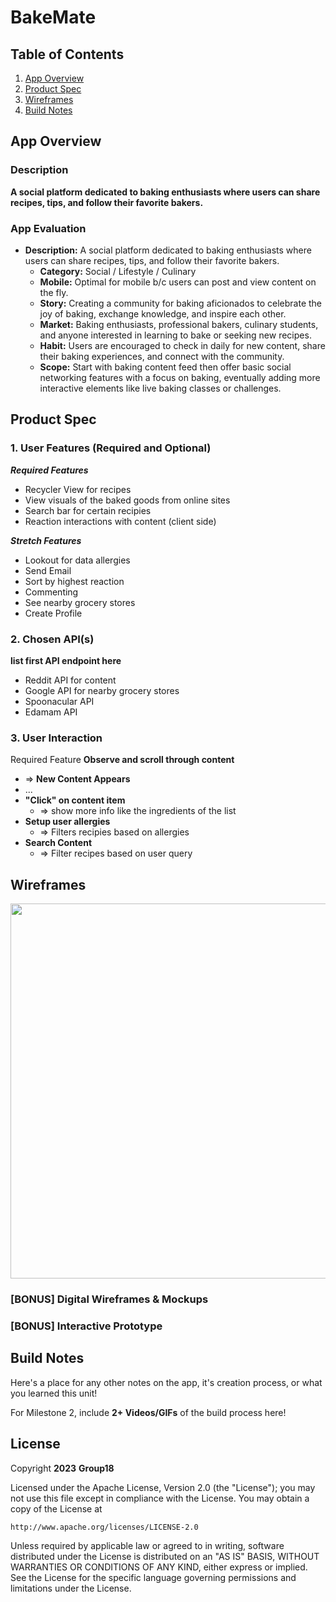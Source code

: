 # **BakeMate**

## Table of Contents

1. [App Overview](#App-Overview)
1. [Product Spec](#Product-Spec)
1. [Wireframes](#Wireframes)
1. [Build Notes](#Build-Notes)

## App Overview

### Description 

**A social platform dedicated to baking enthusiasts where users can share recipes, tips, and follow their favorite bakers.**

### App Evaluation

<!-- Evaluation of your app across the following attributes -->

- **Description:** A social platform dedicated to baking enthusiasts where users can share recipes, tips, and follow their favorite bakers.
    - **Category:** Social / Lifestyle / Culinary
    - **Mobile:** Optimal for mobile b/c users can post and view content on the fly.
    - **Story:** Creating a community for baking aficionados to celebrate the joy of baking, exchange knowledge, and inspire each other.
    - **Market:** Baking enthusiasts, professional bakers, culinary students, and anyone interested in learning to bake or seeking new recipes.
    - **Habit:** Users are encouraged to check in daily for new content, share their baking experiences, and connect with the community.
    - **Scope:** Start with baking content feed then offer basic social networking features with a focus on baking, eventually adding more interactive elements like live baking classes or challenges.

## Product Spec

### 1. User Features (Required and Optional)

***Required Features***
- Recycler View for recipes
- View visuals of the baked goods from online sites
- Search bar for certain recipies
- Reaction interactions with content (client side)

***Stretch Features***
- Lookout for data allergies
- Send Email
- Sort by highest reaction
- Commenting
- See nearby grocery stores
- Create Profile

### 2. Chosen API(s)

**list first API endpoint here**
- Reddit API for content
- Google API for nearby grocery stores
- Spoonacular API
- Edamam API

### 3. User Interaction

Required Feature
**Observe and scroll through content**
  - => **New Content Appears**
  - ...
- **"Click" on content item**
  - => show more info like the ingredients of the list
- **Setup user allergies**
  - => Filters recipies based on allergies
- **Search Content**
  - => Filter recipes based on user query

## Wireframes

<!-- Add picture of your hand sketched wireframes in this section -->
<img src="https://media.giphy.com/media/v1.Y2lkPTc5MGI3NjExeHQ5amNoajduZzA5ZmxrcjZyMWJ1ejh2YWgwdzc0azVnZjYwcmM1OSZlcD12MV9pbnRlcm5hbF9naWZfYnlfaWQmY3Q9Zw/K8QPd1afzcirVvsTPY/giphy.gif" width=600>

### [BONUS] Digital Wireframes & Mockups

### [BONUS] Interactive Prototype

## Build Notes

Here's a place for any other notes on the app, it's creation 
process, or what you learned this unit!  

For Milestone 2, include **2+ Videos/GIFs** of the build process here!

## License

Copyright **2023** **Group18**

Licensed under the Apache License, Version 2.0 (the "License");
you may not use this file except in compliance with the License.
You may obtain a copy of the License at

    http://www.apache.org/licenses/LICENSE-2.0

Unless required by applicable law or agreed to in writing, software
distributed under the License is distributed on an "AS IS" BASIS,
WITHOUT WARRANTIES OR CONDITIONS OF ANY KIND, either express or implied.
See the License for the specific language governing permissions and
limitations under the License.
